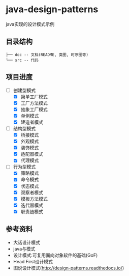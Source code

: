 # java-design-patterns

java实现的设计模式示例

## 目录结构

```
├── doc -- 文档(README, 类图, 时序图等)  
└── src -- 代码
```

## 项目进度

- [ ] 创建型模式
  - [x] 简单工厂模式
  - [x] 工厂方法模式
  - [x] 抽象工厂模式
  - [x] 单例模式
  - [x] 建造者模式
- [ ] 结构型模式
  - [x] 桥接模式
  - [x] 外观模式
  - [x] 装饰模式
  - [x] 适配器模式
  - [x] 代理模式
- [ ] 行为型模式
  - [x] 策略模式
  - [x] 命令模式
  - [x] 状态模式
  - [x] 观察者模式
  - [x] 模板方法模式
  - [x] 迭代器模式
  - [x] 职责链模式

## 参考资料

- 大话设计模式
- java与模式
- 设计模式:可复用面向对象软件的基础(GoF)
- Head First设计模式
- 图说设计模式(http://design-patterns.readthedocs.io/)